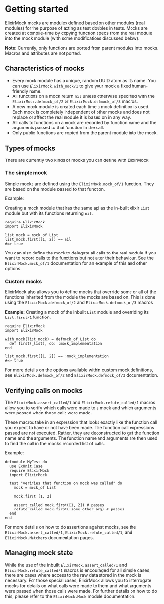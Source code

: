 # Getting started
ElixirMock mocks are modules defined based on other modules (real modules) for the purpose of acting as test doubles in tests.
Mocks are created at compile-time by copying function specs from the real module into the mock module 
(with some modifications discussed below). 

__Note__: Currently, only functions are ported from parent modules into mocks. Macros and attributes are not ported.

## Characteristics of mocks
- Every mock module has a unique, random UUID atom as its name. You can use `ElixirMock.with_mock/1` to give your mock
  a fixed human-friendly name.
- All functions on a mock return `nil` unless otherwise specified with the `ElixirMock.defmock_of/2` or 
`ElixirMock.defmock_of/3` macros.
- A new mock module is created each time a mock definition is used. Each mock is completely independent of other mocks
 and does not replace or affect the real module it is based on in any way.
- All calls to functions on a mock are recorded by function name and the arguments passed to that function in the call.
- Only public functions are copied from the parent module into the mock.

## Types of mocks

There are currently two kinds of mocks you can define with ElixirMock

### The simple mock
Simple mocks are defined using the `ElixirMock.mock_of/1` function. They are based on the module passed to that function.

Example: 

Creating a mock module that has the same api as the in-built elixir `List` module but with its functions returning `nil`.
```
require ElixirMock
import ElixirMock

list_mock = mock_of List
list_mock.first([1, 2]) == nil 
#=> true

```
You can also define the mock to delegate all calls to the real module if you want to record calls to the functions but not
alter their behaviour. See the `ElixirMock.mock_of/1` documentation for an example of this and other options.

### Custom mocks
ElixirMock also allows you to define mocks that override some or all of the functions inherited from the module the mocks
are based on. This is done using the `ElixirMock.defmock_of/2` and `ElixirMock.defmock_of/3` macros

__Example:__ Creating a mock of the inbuilt `List` module and overriding its `List.first/1` function.
```
require ElixirMock
import ElixirMock

with_mock(list_mock) = defmock_of List do
  def first(_list), do: :mock_implementation
end

list_mock.first([1, 2]) == :mock_implementation
#=> true
```
For more details on the options available within custom mock definitions, see `ElixirMock.defmock_of/2` and
`ElixirMock.defmock_of/3` documentation.


## Verifying calls on mocks

The `ElixirMock.assert_called/1` and `ElixirMock.refute_called/1` macros allow you to verify which calls were made to a
mock and which arguments were passed when those calls were made. 

These macros take in an expression that looks exactly like the function call you expect to have or not have been made.
The function call expressions passed are not executed. Rather, they are deconstructed to get the function name and the arguments.
The function name and arguments are then used to find the call in the mocks recorded list of calls.

Example:

```
defmodule MyTest do
  use ExUnit.Case
  require ElixirMock
  import ElixirMock

  test "verifies that function on mock was called" do
    mock = mock_of List
    
    mock.first [1, 2]
    
    assert_called mock.first([1, 2]) # passes
    refute_called mock.first(:some_other_arg) # passes
  end
end
```

For more details on how to do assertions against mocks, see the `ElixirMock.assert_called/1`, `ElixirMock.refute_called/1`,
and `ElixirMock.Matchers` documentation pages.


## Managing mock state

While the use of the inbuilt `ElixirMock.assert_called/1` and `ElixirMock.refute_called/1` macros is encouraged for 
all simple cases, there are cases where access to the raw data stored in the mock is necessary. For those special cases,
ElixirMock allows you to interrogate mocks for details on what calls were made to them and what arguments were passed 
when those calls were made. For further details on how to do this, please refer to the `ElixirMock.Mock` module documentation.
